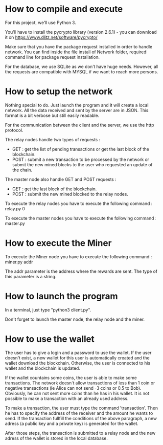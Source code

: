# How to compile and execute

For this project, we'll use Python 3.

You'll have to install the pycrypto library (version 2.6.1) - you can download it on https://www.dlitz.net/software/pycrypto/

Make sure that you have the package request installed in order to handle network.
You can find inside the file install of Network folder, required command line for package request installation.

For the database, we use SQLite as we don't have huge needs. However, all the requests are compatible with MYSQL if we want to reach more persons.

# How to setup the network

Nothing special to do. Just launch the program and it will create a local network. All the data received and sent by the server are in JSON. This format is a bit verbose but still easily readable.

For the communication between the client and the server, we use the http protocol.

The relay nodes handle two types of requests :
  - GET : get the list of pending transactions or get the last block of the blockchain.
  - POST : submit a new transaction to be processed by the network or submit the new mined blocks to the user who requested an update of the chain.

The master node also handle GET and POST requests :
  - GET : get the last block of the blockchain.
  - POST : submit the new mined blocked to the relay nodes.
  
To execute the relay nodes you have to execute the following command : relay.py 0

To execute the master nodes you have to execute the following command : master.py

# How to execute the Miner 

To execute the Miner node you have to execute the following command : miner.py addr

The addr parameter is the address where the rewards are sent. The type of this parameter is a string. 

# How to launch the program

In a terminal, just type "python3 client.py".

Don't forget to launch the master node, the relay node and the miner.

# How to use the wallet

The user has to give a login and a password to use the wallet. If the user doesn't exist, a new wallet for this user is automatically created and the wallet download the blockchain. Otherwise, the user is connected to his wallet and the blockchain is updated.

If the wallet countains some coins, the user is able to make some transactions. The network doesn't allow transactions of less than 1 coin or negative transactions (ie Alice can not send -3 coins or 0.5 to Bob). Obviously, he can not sent more coins than he has in his wallet. It is not possible to make a transaction with an already used address.

To make a transaction, the user must type the command 'transaction'. Then he has to specify the address of the receiver and the amount he wants to send.
If the transaction fullfill the conditions of the above paragraph, a new adress (a public key and a private key) is generated for the wallet. 

After those steps, the transaction is submitted to a relay node and the new adress of the wallet is stored in the local database.
